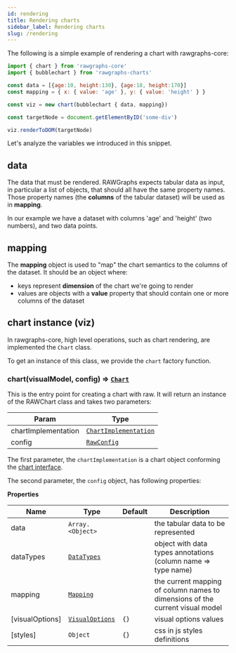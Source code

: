 ```yaml
---
id: rendering
title: Rendering charts
sidebar_label: Rendering charts
slug: /rendering
---
```



The following is a simple example of rendering a chart with rawgraphs-core:

```js
import { chart } from 'rawgraphs-core'
import { bubblechart } from 'rawgraphs-charts'

const data = [{age:10, height:130}, {age:18, height:170}]
const mapping = { x: { value: 'age' }, y: { value: 'height' } }

const viz = new chart(bubblechart { data, mapping})

const targetNode = document.getElementByID('some-div')

viz.renderToDOM(targetNode)
```

Let's analyze the variables we introduced in this snippet.

## data
The data that must be rendered. RAWGraphs expects tabular data as input, in particular a list of objects,
that should all have the same property names. Those property names (the **columns** of the tabular dataset) will be
used as in **mapping**.

In our example we have a dataset with columns 'age' and 'height' (two numbers), and two data points.



## mapping
The **mapping** object is used to "map" the chart semantics to the columns of the dataset. 
It should be an object where: 

- keys represent **dimension** of the chart we're going to render
- values are objects with a **value** property that should contain one or more columns of the dataset 


## chart instance (viz)
In rawgraphs-core, high level operations, such as chart rendering, are implemented the `Chart` class.

To get an instance of this class, we provide the `chart` factory function. 

### chart(visualModel, config) ⇒ [<code>Chart</code>](#Chart)
This is the entry point for creating a chart with raw. It will return an instance of the RAWChart class and takes two parameters:

| Param | Type |
| --- | --- |
| chartImplementation | [<code>ChartImplementation</code>](#ChartImplementation) | 
| config | [<code>RawConfig</code>](#RawConfig) | 


The first parameter, the `chartImplementation` is a chart object conforming the [chart interface](chart-inteface.md).

The second parameter, the `config` object, has following properties:

**Properties**

| Name | Type | Default | Description |
| --- | --- | --- | --- |
| data | <code>Array.&lt;Object&gt;</code> |  | the tabular data to be represented |
| dataTypes | [<code>DataTypes</code>](#DataTypes) |  | object with data types annotations (column name => type name) |
| mapping | [<code>Mapping</code>](#Mapping) |  | the current mapping of column names to dimensions of the current visual model |
| [visualOptions] | [<code>VisualOptions</code>](#VisualOptions) | <code>{}</code> | visual options values |
| [styles] | <code>Object</code> | <code>{}</code> | css in js styles definitions |



